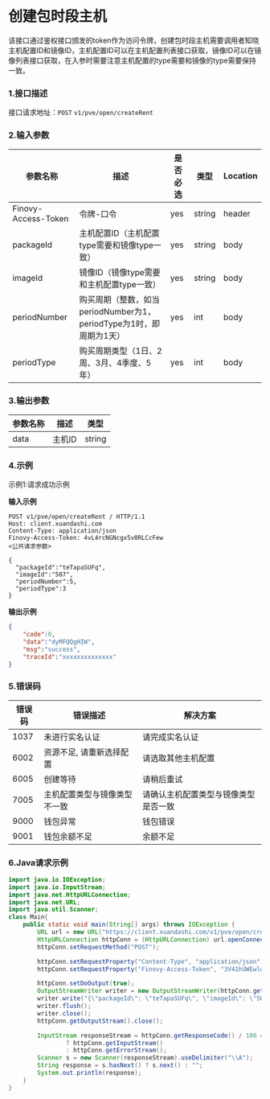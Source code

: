 # 创建包时段主机
该接口通过鉴权接口颁发的token作为访问令牌，创建包时段主机需要调用者知晓主机配置ID和镜像ID，主机配置ID可以在主机配置列表接口获取，镜像ID可以在镜像列表接口获取，在入参时需要注意主机配置的type需要和镜像的type需要保持一致。
### 1.接口描述
接口请求地址：`POST`   `v1/pve/open/createRent`

### 2.输入参数

| 参数名称                | 描述                                    | 是否必选 | 类型   | Location |
|---------------------|------------------------------------------------| -------- | ------ | -------- |
| Finovy-Access-Token | 令牌-口令                                          | yes      | string | header   |
| packageId           | 主机配置ID（主机配置type需要和镜像type一致）                    | yes      | string | body     |
| imageId             | 镜像ID（镜像type需要和主机配置type一致）                      | yes      | string | body     |
| periodNumber        | 购买周期（整数，如当periodNumber为1，periodType为1时，即周期为1天） | yes      | int    | body     |
| periodType          | 购买周期类型（1日、2周、3月、4季度、5年）                    | yes      | int    | body     |

### 3.输出参数

| 参数名称 | 描述 | 类型   |
| -------- | ---------- | ------ |
| data     | 主机ID     | string |

### 4.示例
示例1:请求成功示例

**输入示例**
```text
POST v1/pve/open/createRent / HTTP/1.1
Host: client.xuandashi.com
Content-Type: application/json
Finovy-Access-Token: 4vL4rcNGNcgx5v0RLCcFew
<公共请求参数>

{
  "packageId":"teTapaSUFq",
  "imageId":"507",
  "periodNumber":5,
  "periodType":3
}
```

**输出示例**

```json
{
    "code":0,
    "data":"dyMFQQgHIW",
    "msg":"success",
    "traceId":"xxxxxxxxxxxxxx"
}
```

### 5.错误码

| 错误码 | 错误描述                     | 解决方案               |
| ------ | ---------------------------- |--------------------|
| 1037   | 未进行实名认证               | 请完成实名认证            |
| 6002   | 资源不足, 请重新选择配置     | 请选取其他主机配置          |
| 6005   | 创建等待                     | 请稍后重试              |
| 7005   | 主机配置类型与镜像类型不一致 | 请确认主机配置类型与镜像类型是否一致 |
| 9000   | 钱包异常                     | 钱包错误               |
| 9001   | 钱包余额不足                 | 余额不足               |

### 6.Java请求示例
```java
import java.io.IOException;
import java.io.InputStream;
import java.net.HttpURLConnection;
import java.net.URL;
import java.util.Scanner;
class Main{
    public static void main(String[] args) throws IOException {
        URL url = new URL("https://client.xuandashi.com/v1/pve/open/createRent");
        HttpURLConnection httpConn = (HttpURLConnection) url.openConnection();
        httpConn.setRequestMethod("POST");

        httpConn.setRequestProperty("Content-Type", "application/json");
        httpConn.setRequestProperty("Finovy-Access-Token", "3V41hUWEwlwKH44m7SpJOs");

        httpConn.setDoOutput(true);
        OutputStreamWriter writer = new OutputStreamWriter(httpConn.getOutputStream());
        writer.write("{\"packageId\": \"teTapaSUFq\", \"imageId\": \"507\", \"periodNumber\": 4, \"periodType\": 3 }");
        writer.flush();
        writer.close();
        httpConn.getOutputStream().close();

        InputStream responseStream = httpConn.getResponseCode() / 100 == 2
                ? httpConn.getInputStream()
                : httpConn.getErrorStream();
        Scanner s = new Scanner(responseStream).useDelimiter("\\A");
        String response = s.hasNext() ? s.next() : "";
        System.out.println(response);
    }
}
```